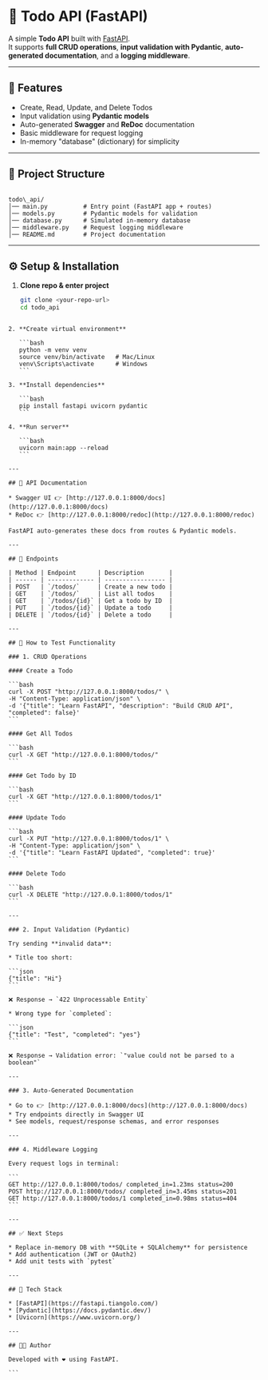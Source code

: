 # 📝 Todo API (FastAPI)

A simple **Todo API** built with [FastAPI](https://fastapi.tiangolo.com/).  
It supports **full CRUD operations**, **input validation with Pydantic**, **auto-generated documentation**, and a **logging middleware**.

---

## 🚀 Features
- Create, Read, Update, and Delete Todos
- Input validation using **Pydantic models**
- Auto-generated **Swagger** and **ReDoc** documentation
- Basic middleware for request logging
- In-memory "database" (dictionary) for simplicity

---

## 📂 Project Structure
```

todo\_api/
│── main.py          # Entry point (FastAPI app + routes)
│── models.py        # Pydantic models for validation
│── database.py      # Simulated in-memory database
│── middleware.py    # Request logging middleware
│── README.md        # Project documentation

````

---

## ⚙️ Setup & Installation

1. **Clone repo & enter project**
   ```bash
   git clone <your-repo-url>
   cd todo_api
````

2. **Create virtual environment**

   ```bash
   python -m venv venv
   source venv/bin/activate   # Mac/Linux
   venv\Scripts\activate      # Windows
   ```

3. **Install dependencies**

   ```bash
   pip install fastapi uvicorn pydantic
   ```

4. **Run server**

   ```bash
   uvicorn main:app --reload
   ```

---

## 📖 API Documentation

* Swagger UI 👉 [http://127.0.0.1:8000/docs](http://127.0.0.1:8000/docs)
* ReDoc 👉 [http://127.0.0.1:8000/redoc](http://127.0.0.1:8000/redoc)

FastAPI auto-generates these docs from routes & Pydantic models.

---

## 🔑 Endpoints

| Method | Endpoint      | Description       |
| ------ | ------------- | ----------------- |
| POST   | `/todos/`     | Create a new todo |
| GET    | `/todos/`     | List all todos    |
| GET    | `/todos/{id}` | Get a todo by ID  |
| PUT    | `/todos/{id}` | Update a todo     |
| DELETE | `/todos/{id}` | Delete a todo     |

---

## 🧪 How to Test Functionality

### 1. CRUD Operations

#### Create a Todo

```bash
curl -X POST "http://127.0.0.1:8000/todos/" \
-H "Content-Type: application/json" \
-d '{"title": "Learn FastAPI", "description": "Build CRUD API", "completed": false}'
```

#### Get All Todos

```bash
curl -X GET "http://127.0.0.1:8000/todos/"
```

#### Get Todo by ID

```bash
curl -X GET "http://127.0.0.1:8000/todos/1"
```

#### Update Todo

```bash
curl -X PUT "http://127.0.0.1:8000/todos/1" \
-H "Content-Type: application/json" \
-d '{"title": "Learn FastAPI Updated", "completed": true}'
```

#### Delete Todo

```bash
curl -X DELETE "http://127.0.0.1:8000/todos/1"
```

---

### 2. Input Validation (Pydantic)

Try sending **invalid data**:

* Title too short:

```json
{"title": "Hi"}
```

❌ Response → `422 Unprocessable Entity`

* Wrong type for `completed`:

```json
{"title": "Test", "completed": "yes"}
```

❌ Response → Validation error: `"value could not be parsed to a boolean"`

---

### 3. Auto-Generated Documentation

* Go to 👉 [http://127.0.0.1:8000/docs](http://127.0.0.1:8000/docs)
* Try endpoints directly in Swagger UI
* See models, request/response schemas, and error responses

---

### 4. Middleware Logging

Every request logs in terminal:

```
GET http://127.0.0.1:8000/todos/ completed_in=1.23ms status=200
POST http://127.0.0.1:8000/todos/ completed_in=3.45ms status=201
GET http://127.0.0.1:8000/todos/1 completed_in=0.98ms status=404
```

---

## ✅ Next Steps

* Replace in-memory DB with **SQLite + SQLAlchemy** for persistence
* Add authentication (JWT or OAuth2)
* Add unit tests with `pytest`

---

## 📌 Tech Stack

* [FastAPI](https://fastapi.tiangolo.com/)
* [Pydantic](https://docs.pydantic.dev/)
* [Uvicorn](https://www.uvicorn.org/)

---

## 👩‍💻 Author

Developed with ❤️ using FastAPI.

```


